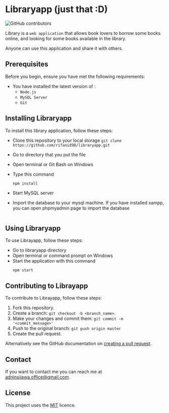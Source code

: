# Libraryapp (just that :D)

<!--- These are examples. See https://shields.io for others or to customize this set of shields. You might want to include dependencies, project status and licence info here --->

![GitHub contributors](https://img.shields.io/badge/contributor-1-green)

Library is a `web application` that allows book lovers to borrow some books online, and looking for some books available in the library.

Anyone can use this application and share it with others.

## Prerequisites

Before you begin, ensure you have met the following requirements:

<!--- These are just example requirements. Add, duplicate or remove as required --->

-   You have installed the latest version of :
    -   `Node.js`
    -   `MySQL Server`
    -   `Git`

## Installing Libraryapp

To install this library application, follow these steps:

-   Clone this repository to your local storage
    `git clone https://github.com/rifanid98/libraryapp.git`
-   Go to directory that you put the file
-   Open terminal or Git Bash on Windows
-   Type this command
    ```
    npm install
    ```
-   Start MySQL server
-   Import the database to your mysql machine. If you have installed xampp, you can open phpmyadmin page to import the database

    ```

    ```

## Using Libraryapp

To use Librayapp, follow these steps:

-   Go to libraryapp directory
-   Open terminal or command prompt on Windows
-   Start the application with this command
    ```
    npm start
    ```

## Contributing to Librayapp

<!--- If your README is long or you have some specific process or steps you want contributors to follow, consider creating a separate CONTRIBUTING.md file--->

To contribute to Librayapp, follow these steps:

1. Fork this repository.
2. Create a branch: `git checkout -b <branch_name>`.
3. Make your changes and commit them: `git commit -m '<commit_message>'`
4. Push to the original branch: `git push origin master`
5. Create the pull request.

Alternatively see the GitHub documentation on [creating a pull request](https://help.github.com/en/github/collaborating-with-issues-and-pull-requests/creating-a-pull-request).

## Contact

If you want to contact me you can reach me at <adninsijawa.office@gmail.com>.

## License

<!--- If you're not sure which open license to use see https://choosealicense.com/--->

This project uses the [MIT](https://github.com/rifanid98/libraryapp/blob/master/LICENSE) licence.
